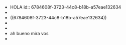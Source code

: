 - HOLA
  id:: 6784608f-3723-44c8-b18b-a57eae132634
-
- ((6784608f-3723-44c8-b18b-a57eae132634))
-
-
- ah bueno mira vos
-